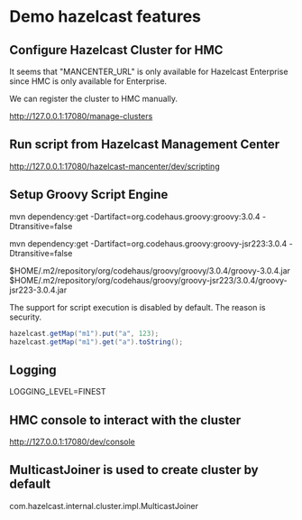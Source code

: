 # Demo hazelcast features

## Configure Hazelcast Cluster for HMC

It seems that "MANCENTER_URL" is only available for Hazelcast Enterprise since HMC is only available for Enterprise.

We can register the cluster to HMC manually.

http://127.0.0.1:17080/manage-clusters

## Run script from Hazelcast Management Center

http://127.0.0.1:17080/hazelcast-mancenter/dev/scripting

## Setup Groovy Script Engine


mvn dependency:get -Dartifact=org.codehaus.groovy:groovy:3.0.4 -Dtransitive=false

mvn dependency:get -Dartifact=org.codehaus.groovy:groovy-jsr223:3.0.4 -Dtransitive=false

$HOME/.m2/repository/org/codehaus/groovy/groovy/3.0.4/groovy-3.0.4.jar
$HOME/.m2/repository/org/codehaus/groovy/groovy-jsr223/3.0.4/groovy-jsr223-3.0.4.jar

The support for script execution is disabled by default. The reason is security.

```Groovy
hazelcast.getMap("m1").put("a", 123);
hazelcast.getMap("m1").get("a").toString();
```

## Logging

LOGGING_LEVEL=FINEST

## HMC console to interact with the cluster

http://127.0.0.1:17080/dev/console

## MulticastJoiner is used to create cluster by default

com.hazelcast.internal.cluster.impl.MulticastJoiner
